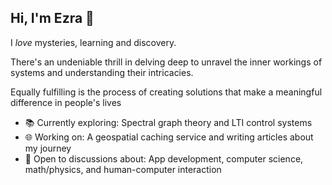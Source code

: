 ## Hi, I'm Ezra 👋

I *love* mysteries, learning and discovery.

There's an undeniable thrill in delving deep to unravel the inner workings of systems and understanding their intricacies.

Equally fulfilling is the process of creating solutions that make a meaningful difference in people's lives

- 📚 Currently exploring: Spectral graph theory and LTI control systems
- 🌐 Working on: A geospatial caching service and writing articles about my journey
- 💬 Open to discussions about: App development, computer science, math/physics, and human-computer interaction